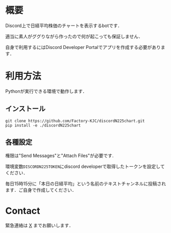 # 概要
Discord上で日経平均株価のチャートを表示するbotです．

適当に素人がググりながら作ったので何が起こっても保証しません．

自身で利用するにはDiscord Developer Portalでアプリを作成する必要があります．

# 利用方法

Pythonが実行できる環境で動作します．

## インストール

```
git clone https://github.com/Factory-KJC/discordN225chart.git
pip install -e ./discordN225chart
```

## 各種設定


権限は"Send Messages"と"Attach Files"が必要です.

環境変数`DISCORDN225TOKEN`にdiscord developerで取得したトークンを設定してください．

毎日15時15分に「本日の日経平均」という名前のテキストチャンネルに投稿されます．ご自身で作成してください．

# Contact

緊急連絡は [X](x.com/KJC_UEC) までお願いします．
